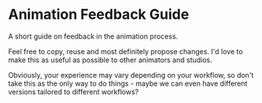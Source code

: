 # Animation Feedback Guide
A short guide on feedback in the animation process.

Feel free to copy, reuse and most definitely propose changes. I'd love to make this as useful as possible to other animators and studios.

Obviously, your experience may vary depending on your workflow, so don't take this as the only way to do things - maybe we can even have different versions tailored to different workflows?
